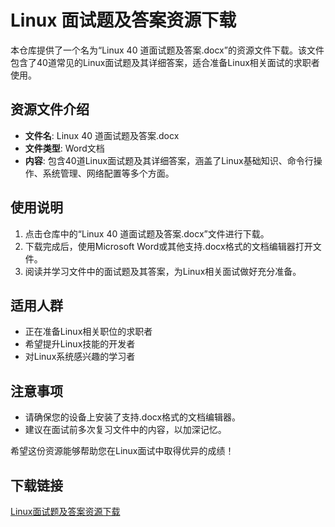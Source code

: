 # Linux 面试题及答案资源下载

本仓库提供了一个名为“Linux 40 道面试题及答案.docx”的资源文件下载。该文件包含了40道常见的Linux面试题及其详细答案，适合准备Linux相关面试的求职者使用。

## 资源文件介绍

- **文件名**: Linux 40 道面试题及答案.docx
- **文件类型**: Word文档
- **内容**: 包含40道Linux面试题及其详细答案，涵盖了Linux基础知识、命令行操作、系统管理、网络配置等多个方面。

## 使用说明

1. 点击仓库中的“Linux 40 道面试题及答案.docx”文件进行下载。
2. 下载完成后，使用Microsoft Word或其他支持.docx格式的文档编辑器打开文件。
3. 阅读并学习文件中的面试题及其答案，为Linux相关面试做好充分准备。

## 适用人群

- 正在准备Linux相关职位的求职者
- 希望提升Linux技能的开发者
- 对Linux系统感兴趣的学习者

## 注意事项

- 请确保您的设备上安装了支持.docx格式的文档编辑器。
- 建议在面试前多次复习文件中的内容，以加深记忆。

希望这份资源能够帮助您在Linux面试中取得优异的成绩！

## 下载链接

[Linux面试题及答案资源下载](https://pan.quark.cn/s/5665ccc9360e)